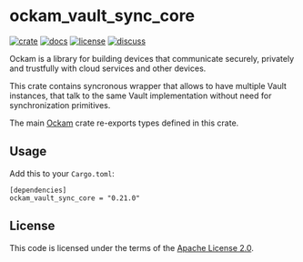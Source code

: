 # ockam_vault_sync_core

[![crate][crate-image]][crate-link]
[![docs][docs-image]][docs-link]
[![license][license-image]][license-link]
[![discuss][discuss-image]][discuss-link]

Ockam is a library for building devices that communicate securely, privately
and trustfully with cloud services and other devices.

This crate contains syncronous wrapper that allows to have multiple Vault instances,
that talk to the same Vault implementation without need for synchronization primitives.

The main [Ockam][main-ockam-crate-link] crate re-exports types defined in
this crate.

## Usage

Add this to your `Cargo.toml`:

```
[dependencies]
ockam_vault_sync_core = "0.21.0"
```

## License

This code is licensed under the terms of the [Apache License 2.0][license-link].

[main-ockam-crate-link]: https://crates.io/crates/ockam

[crate-image]: https://img.shields.io/crates/v/ockam_vault_sync_core.svg
[crate-link]: https://crates.io/crates/ockam_vault_sync_core

[docs-image]: https://docs.rs/ockam_vault_sync_core/badge.svg
[docs-link]: https://docs.rs/ockam_vault_sync_core

[license-image]: https://img.shields.io/badge/License-Apache%202.0-green.svg
[license-link]: https://github.com/ockam-network/ockam/blob/HEAD/LICENSE

[discuss-image]: https://img.shields.io/badge/Discuss-Github%20Discussions-ff70b4.svg
[discuss-link]: https://github.com/ockam-network/ockam/discussions
